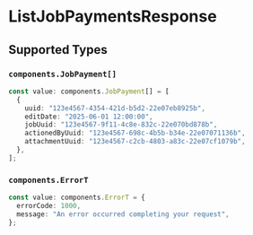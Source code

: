 # ListJobPaymentsResponse


## Supported Types

### `components.JobPayment[]`

```typescript
const value: components.JobPayment[] = [
  {
    uuid: "123e4567-4354-421d-b5d2-22e07eb8925b",
    editDate: "2025-06-01 12:00:00",
    jobUuid: "123e4567-9f11-4c8e-832c-22e070bd878b",
    actionedByUuid: "123e4567-698c-4b5b-b34e-22e07071136b",
    attachmentUuid: "123e4567-c2cb-4803-a83c-22e07cf1079b",
  },
];
```

### `components.ErrorT`

```typescript
const value: components.ErrorT = {
  errorCode: 1000,
  message: "An error occurred completing your request",
};
```

